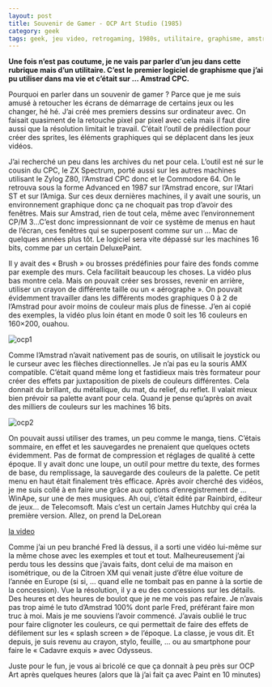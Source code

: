 ```yaml
---
layout: post
title: Souvenir de Gamer - OCP Art Studio (1985)
category: geek
tags: geek, jeu video, retrogaming, 1980s, utilitaire, graphisme, amstrad cpc
---
```


**Une fois n’est pas coutume, je ne vais par parler d’un jeu dans cette rubrique mais d’un utilitaire. C’est le premier logiciel de graphisme que j’ai pu utiliser dans ma vie et c’était sur … Amstrad CPC.**

Pourquoi en parler dans un souvenir de gamer ? Parce que je me suis amusé à retoucher les écrans de démarrage de certains jeux ou les changer, hé hé. J’ai créé mes premiers dessins sur ordinateur avec. On faisait quasiment de la retouche pixel par pixel avec cela mais il faut dire aussi que la résolution limitait le travail. C’était l’outil de prédilection pour créer des sprites, les éléments graphiques qui se déplacent dans les jeux vidéos. 

J’ai recherché un peu dans les archives du net pour cela. L’outil est né sur le cousin du CPC, le ZX Spectrum, porté aussi sur les autres machines utilisant le Zylog Z80, l’Amstrad CPC donc et le Commodore 64. On le retrouva sous la forme Advanced en 1987 sur l’Amstrad encore, sur l‘Atari ST et sur l’Amiga. Sur ces deux dernières machines, il y avait une souris, un environnement graphique  donc ça ne choquait pas trop d’avoir des fenêtres. Mais sur Amstrad, rien de tout cela, même avec l’environnement CP/M 3…C’est donc impressionnant de voir ce système de menus en haut de l’écran, ces fenêtres qui se superposent comme sur un … Mac de quelques années plus tôt. Le logiciel sera vite dépassé sur les machines 16 bits, comme par un certain DeluxePaint. 

Il y avait des « Brush » ou brosses prédéfinies pour faire des fonds comme par exemple des murs. Cela facilitait beaucoup les choses. La vidéo plus bas montre cela. Mais on pouvait créer ses brosses, revenir en arrière, utiliser un crayon de différente taille ou un « aérographe ». On pouvait évidemment travailler dans les différents modes graphiques 0 à 2 de l’Amstrad pour avoir moins de couleur mais plus de finesse.  J’en ai copié des exemples, la vidéo plus loin étant en mode 0 soit les 16 couleurs en 160×200, ouahou. 

![ocp1](https://cpcrulez.fr/img/1/art_studio2.png)

Comme l’Amstrad n’avait nativement pas de souris, on utilisait le joystick ou le curseur avec les flèches directionnelles. Je n’ai pas eu la souris AMX compatible. C’était quand même long et fastidieux mais très formateur pour créer des effets par juxtaposition de pixels de couleurs différentes. Cela donnait du brillant, du métallique, du mat, du relief, du reflet. Il valait mieux bien prévoir sa palette avant pour cela. Quand je pense qu’après on avait des milliers de couleurs sur les machines 16 bits.

![ocp2](https://cpcrulez.fr/img/1/art_studio.png)

On pouvait aussi utiliser des trames, un peu comme le manga, tiens. C’étais sommaire, en effet et les sauvegardes ne prenaient que quelques octets évidemment. Pas de format de compression et réglages de qualité à cette époque. Il y avait donc une loupe, un outil pour mettre du texte, des formes de base, du remplissage, la sauvegarde des couleurs de la palette. Ce petit menu en haut était finalement très efficace. Après avoir cherché des vidéos, je me suis collé à en faire une grâce aux options d’enregistrement de … WinApe, sur une de mes musiques. Ah oui, c’était édité par Rainbird, éditeur de jeux… de Telecomsoft. Mais c’est un certain James Hutchby qui créa la première version. Allez, on prend la DeLorean

[la video](https://videos.pair2jeux.tube/videos/watch/a1bacf9c-c59b-4b04-9687-b02347128eb2)

Comme j’ai un peu branché Fred là dessus, il a sorti une vidéo lui-même sur la même chose avec les exemples et tout et tout. Malheureusement j’ai perdu tous les dessins que j’avais faits, dont celui de ma maison en isométrique, ou de la Citroen XM qui venait juste d’être élue voiture de l’année en Europe (si si, … quand elle ne tombait pas en panne à la sortie de la concession). Vue la résolution, il y a eu des concessions sur les détails. Des heures et des heures de boulot que je ne me vois pas refaire. Je n’avais pas trop aimé le tuto d’Amstrad 100% dont parle Fred, préférant faire mon truc à moi. Mais je me souviens l’avoir commencé. J’avais oublié le truc pour faire clignoter les couleurs, ce qui permettait de faire des effets de défilement sur les « splash screen » de l’époque. La classe, je vous dit. Et depuis, je suis revenu au crayon, stylo, feuille, … ou au smartphone pour faire le « Cadavre exquis » avec Odysseus. 

Juste pour le fun, je vous ai bricolé ce que ça donnait à peu près sur OCP Art après quelques heures (alors que là j’ai fait ça avec Paint en 10 minutes)
